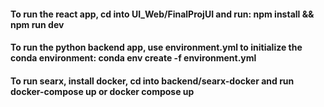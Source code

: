 #### To run the react app, cd into UI_Web/FinalProjUI and run: npm install && npm run dev
#### To run the python backend app, use environment.yml to initialize the conda environment: conda env create -f environment.yml
#### To run searx, install docker,  cd into backend/searx-docker and run docker-compose up or docker compose up
